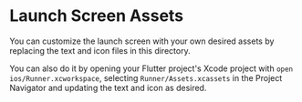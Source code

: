 # Launch Screen Assets

You can customize the launch screen with your own desired assets by replacing the text and icon files in this directory.

You can also do it by opening your Flutter project's Xcode project with `open ios/Runner.xcworkspace`, selecting `Runner/Assets.xcassets` in the Project Navigator and updating the text and icon as desired.
